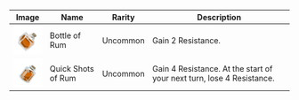 | Image | Name | Rarity | Description |
| ----- | ---- | ------ | ----------- |
| ![](potions/BottleofRum.png) | Bottle of Rum | Uncommon | Gain 2 Resistance. |
| ![](potions/QuickShotsofRum.png) | Quick Shots of Rum | Uncommon | Gain 4 Resistance. At the start of your next turn, lose 4 Resistance. |

